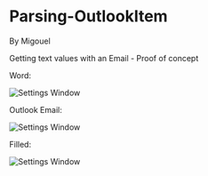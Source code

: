 # Parsing-OutlookItem
By Migouel

Getting text values with an Email - Proof of concept

Word:

![Settings Window](https://raw.github.com/migouelBL/Parsing-OutlookItem/master/Screenshots/Init.png)

Outlook Email:

![Settings Window](https://raw.github.com/migouelBL/Parsing-OutlookItem/master/Screenshots/FocusedItem.png)

Filled:

![Settings Window](https://raw.github.com/migouelBL/Parsing-OutlookItem/master/Screenshots/FormFields.png)
